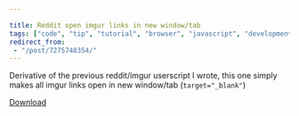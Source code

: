 ```yaml
---

title: Reddit open imgur links in new window/tab
tags: ["code", "tip", "tutorial", "browser", "javascript", "development", "project"]
redirect_from:
 - "/post/7275748354/"
---
```


Derivative of the previous reddit/imgur userscript I wrote, this one simply makes all imgur links open in new window/tab (`target="_blank"`)

[Download](http://userscripts.org/scripts/review/106172)
